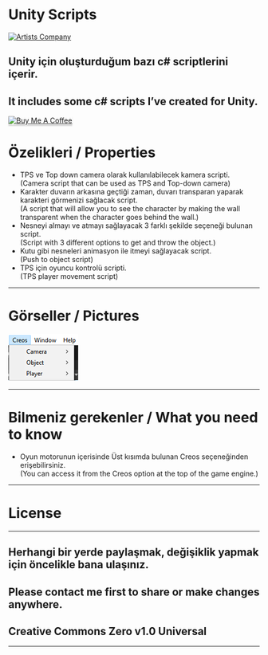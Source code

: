 <h1 class="code-line" data-line-start=0 data-line-end=1 ><a id="Unity_Scripts_0"></a>Unity Scripts</h1>
<p class="has-line-data" data-line-start="1" data-line-end="2"></a><a href="http://www.artistscompany.tech"><img src="https://raw.githubusercontent.com/creosB/presentation/main/background.png" alt="Artists Company" title="Artists Company"></p>
<h2 class="code-line" data-line-start=2 data-line-end=3 ><a id="Unity_iin_oluturduum_baz_c_scriptlerini_ierir_2"></a>Unity için oluşturduğum bazı c# scriptlerini içerir.</h2>
<h2 class="code-line" data-line-start=3 data-line-end=4 ><a id="It_includes_some_c_scripts_Ive_created_for_Unity_3"></a>It includes some c# scripts I’ve created for Unity.</h2>
<a href="https://www.buymeacoffee.com/creos" target="_blank"><img src="https://www.buymeacoffee.com/assets/img/custom_images/orange_img.png" alt="Buy Me A Coffee" style="height: 41px !important;width: 174px !important;box-shadow: 0px 3px 2px 0px rgba(190, 190, 190, 0.5) !important;-webkit-box-shadow: 0px 3px 2px 0px rgba(190, 190, 190, 0.5) !important;" ></a>
<h1 class="code-line" data-line-start=5 data-line-end=6 ><a id="zelikleri__Properties_5"></a>Özelikleri / Properties</h1>
<ul>
<li class="has-line-data" data-line-start="7" data-line-end="9">TPS ve Top down camera olarak kullanılabilecek kamera scripti.<br>
(Camera script that can be used as TPS and Top-down camera)</li>
<li class="has-line-data" data-line-start="9" data-line-end="11">Karakter duvarın arkasına geçtiği zaman, duvarı transparan yaparak karakteri görmenizi sağlacak script.<br>
(A script that will allow you to see the character by making the wall transparent when the character goes behind the wall.)</li>
<li class="has-line-data" data-line-start="11" data-line-end="13">Nesneyi almayı ve atmayı sağlayacak 3 farklı şekilde seçeneği bulunan script.<br>
(Script with 3 different options to get and throw the object.)</li>
<li class="has-line-data" data-line-start="13" data-line-end="15">Kutu gibi nesneleri animasyon ile itmeyi sağlayacak script.<br>
(Push to object script)</li>
<li class="has-line-data" data-line-start="15" data-line-end="18">TPS için oyuncu kontrolü scripti.<br>
(TPS player movement script)</li>
</ul>
<hr>
<h1 class="code-line" data-line-start=20 data-line-end=21 ><a id="Grseller__Pictures_20"></a>Görseller / Pictures</h1>
<p class="has-line-data" data-line-start="21" data-line-end="22"><img src="https://raw.githubusercontent.com/creosB/Unity-Scripts/main/resim1.png" alt="unity" title="Unity Script"></p>
<hr>
<h1 class="code-line" data-line-start=23 data-line-end=24 ><a id="Bilmeniz_gerekenler__What_you_need_to_know_23"></a>Bilmeniz gerekenler / What you need to know</h1>
<ul>
<li class="has-line-data" data-line-start="24" data-line-end="26">Oyun motorunun içerisinde Üst kısımda bulunan Creos seçeneğinden erişebilirsiniz.<br>
(You can access it from the Creos option at the top of the game engine.)</li>
</ul>
<hr>
<h1 class="code-line" data-line-start=28 data-line-end=29 ><a id="License_28"></a>License</h1>
<hr>
<h2 class="code-line" data-line-start=30 data-line-end=31 ><a id="Herhangi_bir_yerde_paylamak_deiiklik_yapmak_iin_ncelikle_bana_ulanz_30"></a>Herhangi bir yerde paylaşmak, değişiklik yapmak için öncelikle bana ulaşınız.</h2>
<h2 class="code-line" data-line-start=31 data-line-end=32 ><a id="Please_contact_me_first_to_share_or_make_changes_anywhere_31"></a>Please contact me first to share or make changes anywhere.</h2>
<h2 class="code-line" data-line-start=32 data-line-end=33 ><a id="Creative_Commons_Zero_v10_Universal_32"></a>Creative Commons Zero v1.0 Universal</h2>
<hr>
